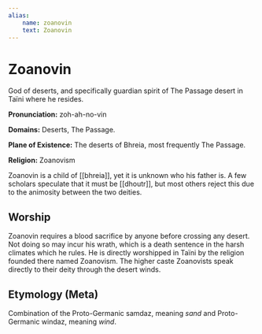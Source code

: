 ```yaml
---
alias:
    name: zoanovin
    text: Zoanovin
---
```

# Zoanovin

God of deserts, and specifically guardian spirit of The Passage desert in Taïni where he resides.

**Pronunciation:** zoh-ah-no-vin

**Domains:** Deserts, The Passage.

**Plane of Existence:** The deserts of Bhreia, most frequently The Passage.

**Religion:** Zoanovism

Zoanovin is a child of [[bhreia]], yet it is unknown who his father is. A few scholars speculate that it must be [[dhoutr]], but most others reject this due to the animosity between the two deities.

## Worship

Zoanovin requires a blood sacrifice by anyone before crossing any desert. Not doing so may incur his wrath, which is a death sentence in the harsh climates which he rules. He is directly worshipped in Taïni by the religion founded there named Zoanovism. The higher caste Zoanovists speak directly to their deity through the desert winds.

## Etymology (Meta)

Combination of the Proto-Germanic samdaz, meaning *sand* and Proto-Germanic windaz, meaning *wind*.
